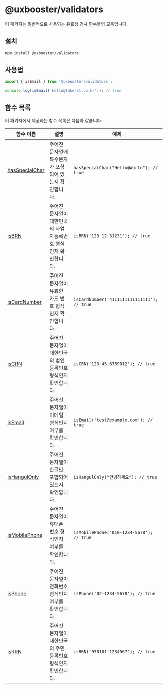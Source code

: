 # @uxbooster/validators

이 패키지는 일반적으로 사용되는 유효성 검사 함수들의 모음입니다.

## 설치

```bash
npm install @uxbooster/validators
```

## 사용법

```typescript
import { isEmail } from '@uxbooster/validators';

console.log(isEmail('hello@take-it.co.kr')); // true
```

## 함수 목록

이 패키지에서 제공하는 함수 목록은 다음과 같습니다.

| 함수 이름                               | 설명                                                           | 예제                                        |
| --------------------------------------- | -------------------------------------------------------------- | ------------------------------------------- |
| [hasSpecialChar](src/hasSpecialChar.ts) | 주어진 문자열에 특수문자가 포함되어 있는지 확인합니다.         | `hasSpecialChar("Hello@World"); // true`    |
| [isBRN](src/isBRN.ts)                   | 주어진 문자열이 대한민국의 사업자등록번호 형식인지 확인합니다. | `isBRN('123-12-31231'); // true`            |
| [isCardNumber](src/isCardNumber.ts)     | 주어진 문자열이 유효한 카드 번호 형식인지 확인합니다.          | `isCardNumber('4111111111111111'); // true` |
| [isCRN](src/isCRN.ts)                   | 주어진 문자열이 대한민국의 법인등록번호 형식인지 확인합니다.   | `isCRN('123-45-6789012'); // true`          |
| [isEmail](src/isEmail.ts)               | 주어진 문자열이 이메일 형식인지 여부를 확인합니다.             | `isEmail('test@example.com'); // true`      |
| [isHangulOnly](src/isHangulOnly.ts)     | 주어진 문자열이 한글만 포함되어 있는지 확인합니다.             | `isHangulOnly("안녕하세요"); // true`       |
| [isMobilePhone](src/isMobilePhone.ts)   | 주어진 문자열이 휴대폰 번호 형식인지 여부를 확인합니다.        | `isMobilePhone('010-1234-5678'); // true`   |
| [isPhone](src/isPhone.ts)               | 주어진 문자열이 전화번호 형식인지 여부를 확인합니다.           | `isPhone('02-1234-5678'); // true`          |
| [isRRN](src/isRRN.ts)                   | 주어진 문자열이 대한민국의 주민등록번호 형식인지 확인합니다.   | `isRRN('930101-1234567'); // true`          |
